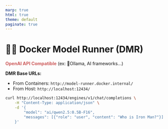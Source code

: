 ```yaml
---
marp: true
html: true
theme: default
paginate: true
---
```

<style>
.dodgerblue {
  color: dodgerblue;
}
.indianred {
  color: indianred;
}
</style>

# 🐳🧠 Docker Model Runner (**DMR**)

<span class="indianred">**OpenAI API Compatible**</span> (ex: 🦙Ollama, AI frameworks...)

**DMR Base URLs:**
- From Containers: `http://model-runner.docker.internal/`
- From Host: `http://localhost:12434/`

```bash
curl http://localhost:12434/engines/v1/chat/completions \
    -H "Content-Type: application/json" \
    -d '{
        "model": "ai/qwen2.5:0.5B-F16",
        "messages": [{"role": "user", "content": "Who is Iron Man?"}]
    }'
```